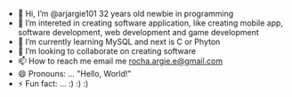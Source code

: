 - 👋 Hi, I’m @arjargie101 32 years old newbie in programming
- 👀 I’m intereted in creating software application, like creating mobile app, software development, web development and game development
- 🌱 I’m currently learning MySQL and next is C or Phyton
- 💞️ I’m looking to collaborate on creating software
- 📫 How to reach me email me rocha.argie.e@gmail.com
- 😄 Pronouns: ...  "Hello, World!"
- ⚡ Fun fact: ... :) :) :)

<!---
arjargie101/arjargie101 is a ✨ special ✨ repository because its `README.md` (this file) appears on your GitHub profile.
You can click the Preview link to take a look at your changes.
--->
